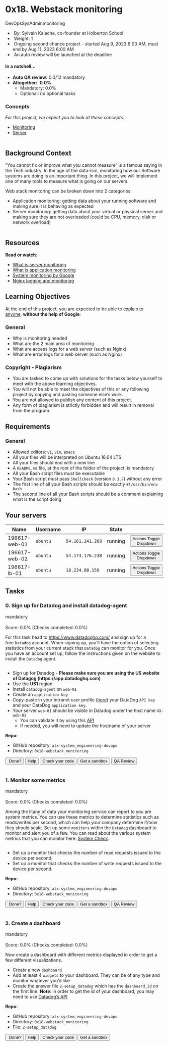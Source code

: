 <h1>0x18. Webstack monitoring</h1>
<div>
    <div>DevOpsSysAdminmonitoring</div>
</div>
<div>
    <ul>
        <li>&nbsp;By:&nbsp;Sylvain Kalache, co-founder at Holberton School</li>
        <li>&nbsp;Weight:&nbsp;1</li>
        <li>&nbsp;Ongoing second chance project - started&nbsp;<span title="">Aug 9, 2023 6:00 AM</span>, must end by&nbsp;<span title="">Aug 11, 2023 6:00 AM</span></li>
        <li>&nbsp;An auto review will be launched at the deadline</li>
    </ul>
</div>
<div>
    <h4>In a nutshell&hellip;</h4>
    <ul>
        <li><strong>Auto QA review:</strong> 0.0/12 mandatory</li>
        <li><strong>Altogether:</strong>&nbsp; <strong>0.0%</strong>
            <ul>
                <li>Mandatory: 0.0%</li>
                <li>Optional: no optional tasks</li>
            </ul>
        </li>
    </ul>
</div>
<div>
    <div>
        <h3>Concepts</h3>
    </div>
    <div>
        <p><em>For this project, we expect you to look at these concepts:</em></p>
        <ul>
            <li><a href="https://intranet.alxswe.com/concepts/13">Monitoring</a></li>
            <li><a href="https://intranet.alxswe.com/concepts/67">Server</a></li>
        </ul>
    </div>
</div>
<div>
    <div>
        <p><img src="https://s3.amazonaws.com/intranet-projects-files/holbertonschool-sysadmin_devops/281/hb3pAsO.png" alt=""></p>
        <h2>Background Context</h2>
        <p>&ldquo;You cannot fix or improve what you cannot measure&rdquo; is a famous saying in the Tech industry. In the age of the data-ism, monitoring how our Software systems are doing is an important thing. In this project, we will implement one of many tools to measure what is going on our servers.</p>
        <p>Web stack monitoring can be broken down into 2 categories:</p>
        <ul>
            <li>Application monitoring: getting data about your running software and making sure it is behaving as expected</li>
            <li>Server monitoring: getting data about your virtual or physical server and making sure they are not overloaded (could be CPU, memory, disk or network overload)</li>
        </ul>
        <p><img src="https://s3.amazonaws.com/intranet-projects-files/holbertonschool-sysadmin_devops/281/ktCXnhE.jpg" alt=""></p>
        <h2>Resources</h2>
        <p><strong>Read or watch</strong>:</p>
        <ul>
            <li><a href="https://intranet.alxswe.com/rltoken/km_XUDAfXEBoXZQsIWEo5Q" title="What is server monitoring" target="_blank">What is server monitoring</a></li>
            <li><a href="https://intranet.alxswe.com/rltoken/z9jsikINjrsUo2QY5_Xz8g" title="What is application monitoring" target="_blank">What is application monitoring</a></li>
            <li><a href="https://intranet.alxswe.com/rltoken/_8KIbIUNzMgKi_LiGMBWAw" title="System monitoring by Google" target="_blank">System monitoring by Google</a></li>
            <li><a href="https://intranet.alxswe.com/rltoken/V3GsrDcMHPdgrizShj4RCg" title="Nginx logging and monitoring" target="_blank">Nginx logging and monitoring</a></li>
        </ul>
        <h2>Learning Objectives</h2>
        <p>At the end of this project, you are expected to be able to&nbsp;<a href="https://intranet.alxswe.com/rltoken/Bd9r8twsVT3S_8j7-kOLrg" title="explain to anyone" target="_blank">explain to anyone</a>,&nbsp;<strong>without the help of Google</strong>:</p>
        <h3>General</h3>
        <ul>
            <li>Why is monitoring needed</li>
            <li>What are the 2 main area of monitoring</li>
            <li>What are access logs for a web server (such as Nginx)</li>
            <li>What are error logs for a web server (such as Nginx)</li>
        </ul>
        <h3>Copyright - Plagiarism</h3>
        <ul>
            <li>You are tasked to come up with solutions for the tasks below yourself to meet with the above learning objectives.</li>
            <li>You will not be able to meet the objectives of this or any following project by copying and pasting someone else&rsquo;s work.</li>
            <li>You are not allowed to publish any content of this project.</li>
            <li>Any form of plagiarism is strictly forbidden and will result in removal from the program.</li>
        </ul>
        <h2>Requirements</h2>
        <h3>General</h3>
        <ul>
            <li>Allowed editors:&nbsp;<code>vi</code>,&nbsp;<code>vim</code>,&nbsp;<code>emacs</code></li>
            <li>All your files will be interpreted on Ubuntu 16.04 LTS</li>
            <li>All your files should end with a new line</li>
            <li>A&nbsp;<code>README.md</code> file, at the root of the folder of the project, is mandatory</li>
            <li>All your Bash script files must be executable</li>
            <li>Your Bash script must pass&nbsp;<code>Shellcheck</code> (version&nbsp;<code>0.3.7</code>) without any error</li>
            <li>The first line of all your Bash scripts should be exactly&nbsp;<code>#!/usr/bin/env bash</code></li>
            <li>The second line of all your Bash scripts should be a comment explaining what is the script doing</li>
        </ul>
    </div>
</div>
<h2>Your servers</h2>
<div>
    <div>
        <table>
            <thead>
                <tr>
                    <th>Name</th>
                    <th>Username</th>
                    <th>IP</th>
                    <th>State</th>
                    <th><br></th>
                </tr>
            </thead>
            <tbody>
                <tr>
                    <td>196617-web-01</td>
                    <td><code>ubuntu</code></td>
                    <td><code>54.161.241.209</code></td>
                    <td>running</td>
                    <td>
                        <div><button type="button">Actions&nbsp;Toggle Dropdown</button></div>
                    </td>
                </tr>
                <tr>
                    <td>196617-web-02</td>
                    <td><code>ubuntu</code></td>
                    <td><code>54.174.176.238</code></td>
                    <td>running</td>
                    <td>
                        <div><button type="button">Actions&nbsp;Toggle Dropdown</button></div>
                    </td>
                </tr>
                <tr>
                    <td>196617-lb-01</td>
                    <td><code>ubuntu</code></td>
                    <td><code>18.234.80.159</code></td>
                    <td>running</td>
                    <td>
                        <div><button type="button">Actions&nbsp;Toggle Dropdown</button></div>
                    </td>
                </tr>
            </tbody>
        </table>
    </div>
</div>
<h2>Tasks</h2>
<div>
    <div>
        <div>
            <h3>0. Sign up for Datadog and install datadog-agent</h3>
            <div>mandatory</div>
        </div>
        <div>
            <div>
                <div>
                    <div><br></div>
                </div>
                <div>Score:&nbsp;0.0%&nbsp;(Checks completed: 0.0%)</div>
            </div>
            <p>For this task head to&nbsp;<a href="https://intranet.alxswe.com/rltoken/Ufs6rTHMET5LB1Uoylx0nw" title="https://www.datadoghq.com/" target="_blank">https://www.datadoghq.com/</a> and sign up for a free&nbsp;<code>Datadog</code> account. When signing up, you&rsquo;ll have the option of selecting statistics from your current stack that&nbsp;<code>Datadog</code> can monitor for you. Once you have an account set up, follow the instructions given on the website to install the&nbsp;<code>Datadog</code> agent.</p>
            <p><img src="https://s3.amazonaws.com/alx-intranet.hbtn.io/uploads/medias/2019/6/6b0ea6345a6375437845.png?X-Amz-Algorithm=AWS4-HMAC-SHA256&X-Amz-Credential=AKIARDDGGGOUSBVO6H7D%2F20230810%2Fus-east-1%2Fs3%2Faws4_request&X-Amz-Date=20230810T193701Z&X-Amz-Expires=86400&X-Amz-SignedHeaders=host&X-Amz-Signature=eac220ca430604e3dda15ab8ebfd6b090af7a32810d4af5825c1d75b51ca7d23" alt=""></p>
            <ul>
                <li>Sign up for Datadog -&nbsp;<strong>Please make sure you are using the US website of Datagog (https://app.datadoghq.com)</strong></li>
                <li>Use the&nbsp;<strong>US1</strong> region</li>
                <li>Install&nbsp;<code>datadog-agent</code> on&nbsp;<code>web-01</code></li>
                <li>Create an&nbsp;<code>application key</code></li>
                <li>Copy-paste in your Intranet user profile (<a href="https://intranet.alxswe.com/rltoken/elXu5CcaGpeK7GxerBb7wQ" title="here" target="_blank">here</a>) your DataDog&nbsp;<code>API key</code> and your DataDog&nbsp;<code>application key</code>.</li>
                <li>Your server&nbsp;<code>web-01</code> should be visible in Datadog under the host name&nbsp;<code>XX-web-01</code>
                    <ul>
                        <li>You can validate it by using this&nbsp;<a href="https://intranet.alxswe.com/rltoken/5BtVPmgzhb96y7jZDGGHOQ" title="API" target="_blank">API</a></li>
                        <li>If needed, you will need to update the hostname of your server</li>
                    </ul>
                </li>
            </ul>
        </div>
        <div>
            <div>
                <p><strong>Repo:</strong></p>
                <ul>
                    <li>GitHub repository:&nbsp;<code>alx-system_engineering-devops</code></li>
                    <li>Directory:&nbsp;<code>0x18-webstack_monitoring</code></li>
                </ul>
            </div>
        </div>
        <div>
            <div>
                <div><button>&nbsp;Done?</button> <button>Help</button> <button>Check your code</button> <button>Get a sandbox</button> <button>QA Review</button></div>
                <div><br></div>
            </div>
        </div>
    </div>
</div>
<div>
    <div>
        <div>
            <h3>1. Monitor some metrics</h3>
            <div>mandatory</div>
        </div>
        <div>
            <div>
                <div>
                    <div><br></div>
                </div>
                <div>Score:&nbsp;0.0%&nbsp;(Checks completed: 0.0%)</div>
            </div>
            <p>Among the litany of data your monitoring service can report to you are system metrics. You can use these metrics to determine statistics such as reads/writes per second, which can help your company determine if/how they should scale. Set up some&nbsp;<code>monitors</code> within the&nbsp;<code>Datadog</code> dashboard to monitor and alert you of a few. You can read about the various system metrics that you can monitor here:&nbsp;<a href="https://intranet.alxswe.com/rltoken/4RPOEVDTqKXuvyU4Gkj2Bw" title="System Check" target="_blank">System Check</a>.</p>
            <p><img src="https://s3.amazonaws.com/alx-intranet.hbtn.io/uploads/medias/2019/6/6a4551974aadc181e97a.png?X-Amz-Algorithm=AWS4-HMAC-SHA256&X-Amz-Credential=AKIARDDGGGOUSBVO6H7D%2F20230810%2Fus-east-1%2Fs3%2Faws4_request&X-Amz-Date=20230810T193701Z&X-Amz-Expires=86400&X-Amz-SignedHeaders=host&X-Amz-Signature=640c1646ecf710361d38ecf06b106eab9f1bb6d294fec02372f3817e012e688c" alt=""></p>
            <ul>
                <li>Set up a monitor that checks the number of read requests issued to the device per second.</li>
                <li>Set up a monitor that checks the number of write requests issued to the device per second.</li>
            </ul>
        </div>
        <div>
            <div>
                <p><strong>Repo:</strong></p>
                <ul>
                    <li>GitHub repository:&nbsp;<code>alx-system_engineering-devops</code></li>
                    <li>Directory:&nbsp;<code>0x18-webstack_monitoring</code></li>
                </ul>
            </div>
        </div>
        <div>
            <div>
                <div><button>&nbsp;Done?</button> <button>Help</button> <button>Check your code</button> <button>Get a sandbox</button> <button>QA Review</button></div>
                <div><br></div>
            </div>
        </div>
    </div>
</div>
<div>
    <div>
        <div>
            <h3>2. Create a dashboard</h3>
            <div>mandatory</div>
        </div>
        <div>
            <div>
                <div>
                    <div><br></div>
                </div>
                <div>Score:&nbsp;0.0%&nbsp;(Checks completed: 0.0%)</div>
            </div>
            <p>Now create a dashboard with different metrics displayed in order to get a few different visualizations.</p>
            <ul>
                <li>Create a new&nbsp;<code>dashboard</code></li>
                <li>Add at least 4&nbsp;<code>widgets</code> to your dashboard. They can be of any type and monitor whatever you&rsquo;d like</li>
                <li>Create the answer file&nbsp;<code>2-setup_datadog</code> which has the&nbsp;<code>dashboard_id</code> on the first line.&nbsp;<strong>Note</strong>: in order to get the id of your dashboard, you may need to use&nbsp;<a href="https://intranet.alxswe.com/rltoken/QhlPcQqUocwWcOkZ9s4mWQ" title="Datadog's API" target="_blank">Datadog&rsquo;s API</a></li>
            </ul>
        </div>
        <div>
            <div>
                <p><strong>Repo:</strong></p>
                <ul>
                    <li>GitHub repository:&nbsp;<code>alx-system_engineering-devops</code></li>
                    <li>Directory:&nbsp;<code>0x18-webstack_monitoring</code></li>
                    <li>File:&nbsp;<code>2-setup_datadog</code></li>
                </ul>
            </div>
        </div>
        <div>
            <div>
                <div><button>&nbsp;Done?</button> <button>Help</button> <button>Check your code</button> <button>Get a sandbox</button>&nbsp;</div>
            </div>
        </div>
    </div>
</div>
